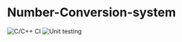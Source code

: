 # Number-Conversion-system
![C/C++ CI](https://github.com/stepin105190/Number-Conversion-system/workflows/C/C++%20CI/badge.svg)
![Unit testing](https://github.com/stepin105190/Number-Conversion-system/workflows/Unit%20testing/badge.svg)
